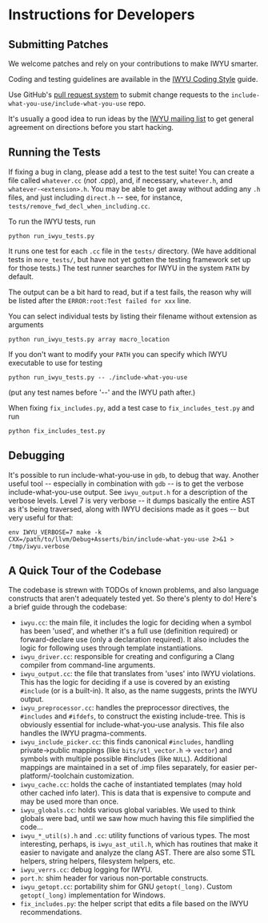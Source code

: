# Instructions for Developers #

## Submitting Patches ##

We welcome patches and rely on your contributions to make IWYU smarter.

Coding and testing guidelines are available in the [IWYU Coding Style](docs/IWYUStyle.md) guide.

Use GitHub's [pull request system](https://github.com/include-what-you-use/include-what-you-use/pulls) to submit change requests to the `include-what-you-use/include-what-you-use` repo.

It's usually a good idea to run ideas by the [IWYU mailing list](http://groups.google.com/group/include-what-you-use) to get general agreement on directions before you start hacking.

## Running the Tests ##

If fixing a bug in clang, please add a test to the test suite!  You can create a file called `whatever.cc` (_not_ .cpp), and, if necessary, `whatever.h`, and `whatever-<extension>.h`.  You may be able to get away without adding any `.h` files, and just including `direct.h` -- see, for instance, `tests/remove_fwd_decl_when_including.cc`.

To run the IWYU tests, run

    python run_iwyu_tests.py

It runs one test for each `.cc` file in the `tests/` directory.  (We have additional tests in `more_tests/`, but have not yet gotten the testing framework set up for those tests.) The test runner searches for IWYU in the system `PATH` by default.

The output can be a bit hard to read, but if a test fails, the reason why will be listed after the `ERROR:root:Test failed for xxx` line.

You can select individual tests by listing their filename without extension as arguments

    python run_iwyu_tests.py array macro_location

If you don't want to modify your `PATH` you can specify which IWYU executable to use for testing

    python run_iwyu_tests.py -- ./include-what-you-use

(put any test names before '--' and the IWYU path after.)

When fixing `fix_includes.py`, add a test case to `fix_includes_test.py` and run

    python fix_includes_test.py

## Debugging ##

It's possible to run include-what-you-use in `gdb`, to debug that way. Another useful tool -- especially in combination with `gdb` -- is to get the verbose include-what-you-use output.  See `iwyu_output.h` for a description of the verbose levels.  Level 7 is very verbose -- it dumps basically the entire AST as it's being traversed, along with IWYU decisions made as it goes -- but very useful for that:

    env IWYU_VERBOSE=7 make -k CXX=/path/to/llvm/Debug+Asserts/bin/include-what-you-use 2>&1 > /tmp/iwyu.verbose

## A Quick Tour of the Codebase ##

The codebase is strewn with TODOs of known problems, and also language constructs that aren't adequately tested yet.  So there's plenty to do!  Here's a brief guide through the codebase:

* `iwyu.cc`: the main file, it includes the logic for deciding when a symbol has been 'used', and whether it's a full use (definition required) or forward-declare use (only a declaration required).  It also includes the logic for following uses through template instantiations.
* `iwyu_driver.cc`: responsible for creating and configuring a Clang compiler from command-line arguments.
* `iwyu_output.cc`: the file that translates from 'uses' into IWYU violations.  This has the logic for deciding if a use is covered by an existing `#include` (or is a built-in).  It also, as the name suggests, prints the IWYU output.
* `iwyu_preprocessor.cc`: handles the preprocessor directives, the `#includes` and `#ifdefs`, to construct the existing include-tree.  This is obviously essential for include-what-you-use analysis.  This file also handles the IWYU pragma-comments.
* `iwyu_include_picker.cc`: this finds canonical `#includes`, handling private->public mappings (like `bits/stl_vector.h` -> `vector`) and symbols with multiple possible #includes (like `NULL`). Additional mappings are maintained in a set of .imp files separately, for easier per-platform/-toolchain customization.
* `iwyu_cache.cc`: holds the cache of instantiated templates (may hold other cached info later).  This is data that is expensive to compute and may be used more than once.
* `iwyu_globals.cc`: holds various global variables.  We used to think globals were bad, until we saw how much having this file simplified the code...
* `iwyu_*_util(s).h` and `.cc`: utility functions of various types.  The most interesting, perhaps, is `iwyu_ast_util.h`, which has routines  that make it easier to navigate and analyze the clang AST.  There are also some STL helpers, string helpers, filesystem helpers, etc.
* `iwyu_verrs.cc`: debug logging for IWYU.
* `port.h`: shim header for various non-portable constructs.
* `iwyu_getopt.cc`: portability shim for GNU `getopt(_long)`. Custom `getopt(_long)` implementation for Windows.
* `fix_includes.py`: the helper script that edits a file based on the IWYU recommendations.
